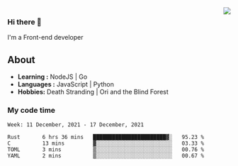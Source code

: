 <img align='right' src="https://github-readme-stats.vercel.app/api?username=strugglebak&show_icons=true">

### Hi there 👋

I'm a Front-end developer

## About

-  **Learning :** NodeJS | Go
-  **Languages :** JavaScript | Python
-  **Hobbies:** Death Stranding | Ori and the Blind Forest

### My code time

<!--START_SECTION:waka-->
```text
Week: 11 December, 2021 - 17 December, 2021

Rust       6 hrs 36 mins   ███████████████████████▓░   95.23 % 
C          13 mins         ▓░░░░░░░░░░░░░░░░░░░░░░░░   03.33 % 
TOML       3 mins          ▒░░░░░░░░░░░░░░░░░░░░░░░░   00.76 % 
YAML       2 mins          ▒░░░░░░░░░░░░░░░░░░░░░░░░   00.67 % 
```
<!--END_SECTION:waka-->
